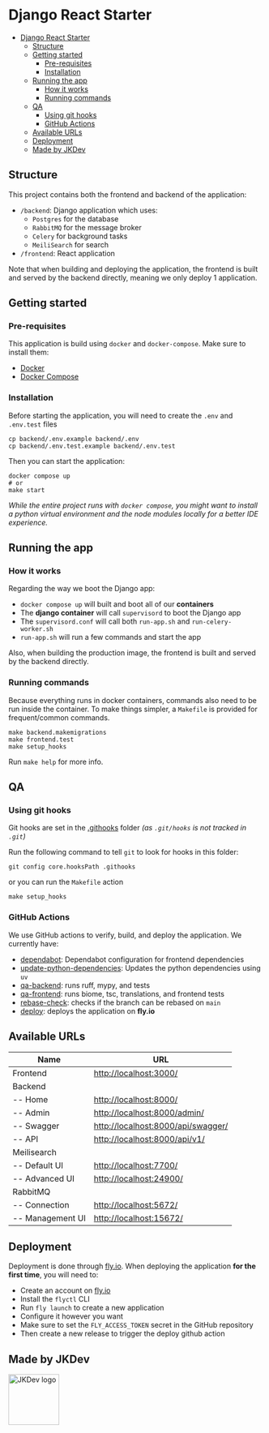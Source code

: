 # Django React Starter

- [Django React Starter](#django-react-starter)
  - [Structure](#structure)
  - [Getting started](#getting-started)
    - [Pre-requisites](#pre-requisites)
    - [Installation](#installation)
  - [Running the app](#running-the-app)
    - [How it works](#how-it-works)
    - [Running commands](#running-commands)
  - [QA](#qa)
    - [Using git hooks](#using-git-hooks)
    - [GitHub Actions](#github-actions)
  - [Available URLs](#available-urls)
  - [Deployment](#deployment)
  - [Made by JKDev](#made-by-jkdev)

## Structure

This project contains both the frontend and backend of the application:

- `/backend`: Django application which uses:
  - `Postgres` for the database
  - `RabbitMQ` for the message broker
  - `Celery` for background tasks
  - `MeiliSearch` for search
- `/frontend`: React application

Note that when building and deploying the application, the frontend is built
and served by the backend directly, meaning we only deploy 1 application.

## Getting started

### Pre-requisites

This application is build using `docker` and `docker-compose`. Make sure to install them:

- [Docker](https://docs.docker.com/install/)
- [Docker Compose](https://docs.docker.com/compose/install/)

### Installation

Before starting the application, you will need to create the `.env` and `.env.test` files

```shell
cp backend/.env.example backend/.env
cp backend/.env.test.example backend/.env.test
```

Then you can start the application:

```shell
docker compose up
# or
make start
```

_While the entire project runs with `docker compose`, you might want to_
_install a python virtual environment and the node modules locally_
_for a better IDE experience._

## Running the app

### How it works

Regarding the way we boot the Django app:

- `docker compose up` will built and boot all of our **containers**
- The **django container** will call `supervisord` to boot the Django app
- The `supervisord.conf` will call both `run-app.sh` and `run-celery-worker.sh`
- `run-app.sh` will run a few commands and start the app

Also, when building the production image, the frontend is built and served by the backend directly.

### Running commands

Because everything runs in docker containers,
commands also need to be run inside the container.
To make things simpler, a `Makefile` is provided
for frequent/common commands.

```shell
make backend.makemigrations
make frontend.test
make setup_hooks
```

Run `make help` for more info.

## QA

### Using git hooks

Git hooks are set in the [.githooks](.githooks) folder
_(as `.git/hooks` is not tracked in `.git`)_

Run the following command to tell `git` to look for hooks in this folder:

```shell
git config core.hooksPath .githooks
```

or you can run the `Makefile` action

```shell
make setup_hooks
```

### GitHub Actions

We use GitHub actions to verify, build, and deploy the application. We currently have:

- [dependabot](.github/dependabot.yml): Dependabot configuration for frontend dependencies
- [update-python-dependencies](.github/workflows/update-python-deps.yml): Updates the python dependencies using `uv`
- [qa-backend](.github/workflows/qa-backend.yml): runs ruff, mypy, and tests
- [qa-frontend](.github/workflows/qa-frontend.yml): runs biome, tsc, translations, and frontend tests
- [rebase-check](.github/workflows/rebase-check.yml): checks if the branch can be rebased on `main`
- [deploy](.github/workflows/deploy.yml): deploys the application on **fly.io**

## Available URLs

| Name             | URL                                  |
|------------------|--------------------------------------|
| Frontend         | <http://localhost:3000/>             |
| Backend          |                                      |
| -- Home          | <http://localhost:8000/>             |
| -- Admin         | <http://localhost:8000/admin/>       |
| -- Swagger       | <http://localhost:8000/api/swagger/> |
| -- API           | <http://localhost:8000/api/v1/>      |
| Meilisearch      |                                      |
| -- Default UI    | <http://localhost:7700/>             |
| -- Advanced UI   | <http://localhost:24900/>            |
| RabbitMQ         |                                      |
| -- Connection    | <http://localhost:5672/>             |
| -- Management UI | <http://localhost:15672/>            |

## Deployment

Deployment is done through [fly.io](https://fly.io/).
When deploying the application **for the first time**, you will need to:

- Create an account on [fly.io](https://fly.io)
- Install the `flyctl` CLI
- Run `fly launch` to create a new application
- Configure it however you want
- Make sure to set the `FLY_ACCESS_TOKEN` secret in the GitHub repository
- Then create a new release to trigger the deploy github action

## Made by JKDev

<img alt="JKDev logo" src="https://jordan-kowal.github.io/assets/jkdev/logo.png" width="100" />
